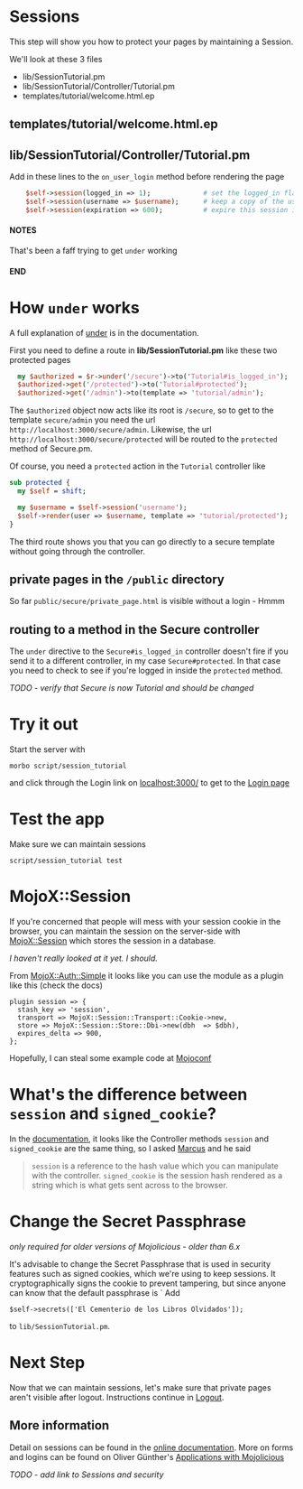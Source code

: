# Sessions

This step will show you how to protect your pages by maintaining a Session.

We'll look at these 3 files
* lib/SessionTutorial.pm
* lib/SessionTutorial/Controller/Tutorial.pm
* templates/tutorial/welcome.html.ep

## templates/tutorial/welcome.html.ep

## lib/SessionTutorial/Controller/Tutorial.pm
Add in these lines to the `on_user_login` method before rendering the page
```perl
    $self->session(logged_in => 1);             # set the logged_in flag
    $self->session(username => $username);      # keep a copy of the username
    $self->session(expiration => 600);          # expire this session in 10 minutes
```

#### NOTES ####
That's been a faff trying to get `under` working

#### END #####

# How `under` works
A full explanation of 
[under](http://mojolicious.org/perldoc/Mojolicious/Guides/Routing#Under)
is in the documentation.

First you need to define a route in **lib/SessionTutorial.pm**
like these two protected pages
```perl
  my $authorized = $r->under('/secure')->to('Tutorial#is_logged_in');
  $authorized->get('/protected')->to('Tutorial#protected');
  $authorized->get('/admin')->to(template => 'tutorial/admin');
```
The `$authorized` object now acts like its root is `/secure`, so to get to the
template `secure/admin` you need the url `http://localhost:3000/secure/admin`.
Likewise, the url `http://localhost:3000/secure/protected` will be routed
to the `protected` method of Secure.pm.

Of course, you need a ```protected``` action in the ```Tutorial``` controller like
```perl
sub protected {
  my $self = shift;

  my $username = $self->session('username');
  $self->render(user => $username, template => 'tutorial/protected');
}
```
The third route shows you that you can go directly to a secure template without 
going through the controller.

## private pages in the `/public` directory
So far `public/secure/private_page.html` is visible without a login - Hmmm

## routing to a method in the Secure controller
The `under` directive to the `Secure#is_logged_in` controller doesn't fire
if you send it to a different controller, in my case `Secure#protected`.
In that case you need to check to see if you're logged in inside the `protected`
method.

_TODO - verify that Secure is now Tutorial and should be changed_

# Try it out
Start the server with
```
morbo script/session_tutorial
```
and click through the Login link on [localhost:3000/](http://localhost:3000/)
to get to the [Login page](http://localhost:3000/login)

# Test the app

Make sure we can maintain sessions 

```
script/session_tutorial test 
```

# MojoX::Session

If you're concerned that people will mess with your session cookie
in the browser, you can maintain the session on the server-side with
[MojoX::Session](https://metacpan.org/pod/MojoX::Session)
which stores the session in a database.

_I haven't really looked at it yet.  I should._

From [MojoX::Auth::Simple](https://metacpan.org/pod/MojoX::Auth::Simple)
it looks like you can use the module as a plugin like this (check the docs)
```
plugin session => {
  stash_key => 'session',
  transport => MojoX::Session::Transport::Cookie->new,
  store => MojoX::Session::Store::Dbi->new(dbh  => $dbh),
  expires_delta => 900,
};
```

Hopefully, I can steal some example code at 
[Mojoconf](http://oslo.pm/npw2018/)

# What's the difference between `session` and `signed_cookie`?

In the [documentation](https://mojolicious.org/perldoc/Mojolicious/Controller#session),
it looks like the Controller methods `session` and `signed_cookie` are the same thing,
so I asked [Marcus](https://github.com/marcusramberg) and he said
> `session` is a reference to the hash value which you can manipulate with the controller.
> `signed_cookie` is the session hash rendered as a string which is what gets sent across
> to the browser.

# Change the Secret Passphrase

_only required for older versions of Mojolicious - older than 6.x_

It's advisable to change the Secret Passphrase
that is used in security features such as signed cookies, which we're using to keep sessions.
It cryptographically signs the cookie to prevent tampering, but since anyone can know that
the default passphrase is `
Add
```
$self->secrets(['El Cementerio de los Libros Olvidados']);
```
to `lib/SessionTutorial.pm`.


# Next Step

Now that we can maintain sessions, let's make sure that private pages aren't visible after logout.
Instructions continue in [Logout](Logout.md).

## More information

Detail on sessions can be found in the 
[online documentation](http://localhost:3000/perldoc/Mojolicious/Controller#session 'Mojolicious::Controller').
More on forms and logins can be found on Oliver G&uuml;nther's
[Applications with Mojolicious](http://oliverguenther.de/2014/04/applications-with-mojolicious-part-three-forms-and-login/ 'Forms, Logins')

_TODO - add link to Sessions and security_
